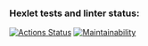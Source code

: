 ### Hexlet tests and linter status:
[![Actions Status](https://github.com/Xezed/python-project-lvl2/workflows/hexlet-check/badge.svg)](https://github.com/Xezed/python-project-lvl2/actions)
[![Maintainability](https://api.codeclimate.com/v1/badges/e22b8083f8c8be4cc2cd/maintainability)](https://codeclimate.com/github/Xezed/python-project-lvl2/maintainability)
